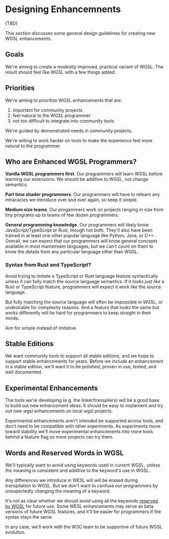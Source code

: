 # Designing Enhancemnents

(TBD)

This section discusses some general design guidelines for creating new WGSL enhancements.

## Goals

We're aiming to create a modestly improved, practical variant of WGSL.
The result should feel like WGSL with a few things added.

## Priorities

We're aiming to prioritize WGSL enhancements that are:

1) important for community projects
2) feel natural to the WGSL programmer
3) not too difficult to integrate into community tools

We're guided by demonstrated needs in community projects.

We're willing to work harder on tools to make the experience feel more natural
to the programmer.

## Who are Enhanced WGSL Programmers?

**Vanilla WGSL programmers first**.
Our programmers will learn WGSL before learning our extensions.
We should be additive to WGSL, not change semantics.

**Part time shader programmers**. Our programmers will have to relearn any intracacies we introduce over and over again, so keep it simple.

**Medium size teams**. Our progammers work on projects ranging in size from tiny programs
up to teams of few dozen programmers.

**General programming knowledge**.
Our programmers will likely know
JavaScript/TypeScript or Rust,
though not both. They'll also have been trained in at least one
other popular language like Python, Java, or C++.
Overall, we can expect that our programmers will know general 
concepts available in most mainstream languages,
but we can't count on them to know the details from any particular language
other than WGSL.

### Syntax from Rust and TypeScript?

Avoid trying to imitate a TypeScript or Rust language feature syntactically
unless it can fully match the source language semantics.
If it _looks just like_ a Rust or TypeScript feature, programmers will expect it
_work like_ the source language.

But fully matching the source language will often be impossible
in WGSL, or undesirable for complexity reasons.
And a feature that looks the same but works differently will be hard
for programmers to keep straight in their minds.

Aim for simple instead of imitative.

## Stable Editions

We want community tools to support all stable editions, and we hope to support
stable enhancements for years.
Before we include an enhancement in a stable edition,
we'll want it to be
polished, proven in use, tested, and well documented.

## Experimental Enhancements

The tools we're developing (e.g. the linker/transpilers)
will be a good base to build out new enhancement ideas.
It should be easy to implement and try out new wgsl enhancements on
local wgsl projects.

Experimental enhancements aren't intended be supported across tools,
and don't need to be compatible with other experiments.
As experiments move toward stability
we'll move experimental enhancements into more tools behind a feature flag
so more projects can try them.

## Words and Reserved Words in WGSL

We'll typically want to avoid using keywords used in current WGSL, unless
the meaning is consistent and additive to the keyword's use in WGSL.

Any differences we introduce in WESL will
will be erased during transpilation to WGSL.
But we don't want to confuse our programmers by
unexpectedly changing the meaning of a keyword.

It's not as clear whether we should avoid using all the keywords
[reserved by WGSL](https://www.w3.org/TR/WGSL/#reserved-words)
for future use.
Some WESL enhancements may serve as beta versions of future
WGSL features, and it'll be easier for programmers if the syntax
stays the same.

In any case, we'll work with the W3C team
to be supportive of future WGSL evolution.
